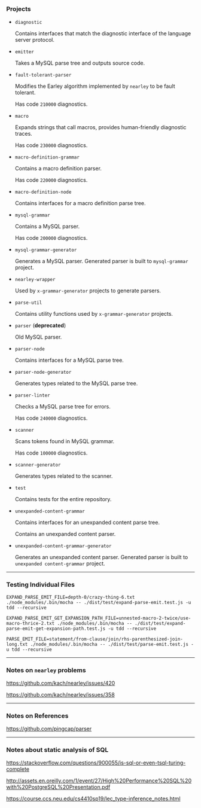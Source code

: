### Projects

+ `diagnostic`

  Contains interfaces that match the diagnostic interface of the language server protocol.

+ `emitter`

  Takes a MySQL parse tree and outputs source code.

+ `fault-tolerant-parser`

  Modifies the Earley algorithm implemented by `nearley` to be fault tolerant.

  Has code `210000` diagnostics.

+ `macro`

  Expands strings that call macros, provides human-friendly diagnostic traces.

  Has code `230000` diagnostics.

+ `macro-definition-grammar`

  Contains a macro definition parser.

  Has code `220000` diagnostics.

+ `macro-definition-node`

  Contains interfaces for a macro definition parse tree.

+ `mysql-grammar`

  Contains a MySQL parser.

  Has code `200000` diagnostics.

+ `mysql-grammar-generator`

  Generates a MySQL parser. Generated parser is built to `mysql-grammar` project.

+ `nearley-wrapper`

  Used by `x-grammar-generator` projects to generate parsers.

+ `parse-util`

  Contains utility functions used by `x-grammar-generator` projects.

+ `parser` (**deprecated**)

  Old MySQL parser.

+ `parser-node`

  Contains interfaces for a MySQL parse tree.

+ `parser-node-generator`

  Generates types related to the MySQL parse tree.

+ `parser-linter`

  Checks a MySQL parse tree for errors.

  Has code `240000` diagnostics.

+ `scanner`

  Scans tokens found in MySQL grammar.

  Has code `100000` diagnostics.

+ `scanner-generator`

  Generates types related to the scanner.

+ `test`

  Contains tests for the entire repository.

+ `unexpanded-content-grammar`

  Contains interfaces for an unexpanded content parse tree.

  Contains an unexpanded content parser.

+ `unexpanded-content-grammar-generator`

  Generates an unexpanded content parser. Generated parser is built to `unexpanded content-grammar` project.

-----

### Testing Individual Files

```
EXPAND_PARSE_EMIT_FILE=depth-0/crazy-thing-6.txt ./node_modules/.bin/mocha -- ./dist/test/expand-parse-emit.test.js -u tdd --recursive
```
```
EXPAND_PARSE_EMIT_GET_EXPANSION_PATH_FILE=unnested-macro-2-twice/use-macro-thrice-2.txt ./node_modules/.bin/mocha -- ./dist/test/expand-parse-emit-get-expansion-path.test.js -u tdd --recursive
```

```
PARSE_EMIT_FILE=statement/from-clause/join/rhs-parenthesized-join-long.txt ./node_modules/.bin/mocha -- ./dist/test/parse-emit.test.js -u tdd --recursive
```

-----

### Notes on `nearley` problems

https://github.com/kach/nearley/issues/420

https://github.com/kach/nearley/issues/358

-----

### Notes on References

https://github.com/pingcap/parser

-----

### Notes about static analysis of SQL

https://stackoverflow.com/questions/900055/is-sql-or-even-tsql-turing-complete

http://assets.en.oreilly.com/1/event/27/High%20Performance%20SQL%20with%20PostgreSQL%20Presentation.pdf

https://course.ccs.neu.edu/cs4410sp19/lec_type-inference_notes.html
